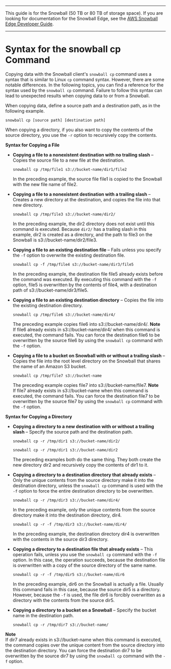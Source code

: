--------

This guide is for the Snowball \(50 TB or 80 TB of storage space\)\. If you are looking for documentation for the Snowball Edge, see the [AWS Snowball Edge Developer Guide](http://docs.aws.amazon.com/snowball/latest/developer-guide/whatisedge.html)\.

--------

# Syntax for the snowball cp Command<a name="copy-command-syntax"></a>

Copying data with the Snowball client's `snowball cp` command uses a syntax that is similar to Linux `cp` command syntax\. However, there are some notable differences\. In the following topics, you can find a reference for the syntax used by the `snowball cp` command\. Failure to follow this syntax can lead to unexpected results when copying data to or from a Snowball\.

When copying data, define a source path and a destination path, as in the following example\.

```
snowball cp [source path] [destination path]
```

When copying a directory, if you also want to copy the contents of the source directory, you use the `-r` option to recursively copy the contents\.

**Syntax for Copying a File**

+ **Copying a file to a nonexistent destination with no trailing slash** – Copies the source file to a new file at the destination\.

  ```
  snowball cp /tmp/file1 s3://bucket-name/dir1/file2
  ```

  In the preceding example, the source file file1 is copied to the Snowball with the new file name of file2\.

+ **Copying a file to a nonexistent destination with a trailing slash** – Creates a new directory at the destination, and copies the file into that new directory\.

  ```
  snowball cp /tmp/file3 s3://bucket-name/dir2/
  ```

  In the preceding example, the dir2 directory does not exist until this command is executed\. Because `dir2/` has a trailing slash in this example, dir2 is created as a directory, and the path to file3 on the Snowball is s3://bucket\-name/dir2/file3\.

+ **Copying a file to an existing destination file** – Fails unless you specify the `-f` option to overwrite the existing destination file\.

  ```
  snowball cp -f /tmp/file4 s3://bucket-name/dir3/file5
  ```

  In the preceding example, the destination file file5 already exists before the command was executed\. By executing this command with the `-f` option, file5 is overwritten by the contents of file4, with a destination path of s3://bucket\-name/dir3/file5\.

+ **Copying a file to an existing destination directory** – Copies the file into the existing destination directory\.

  ```
  snowball cp /tmp/file6 s3://bucket-name/dir4/
  ```

  The preceding example copies file6 into s3://bucket\-name/dir4/\.
**Note**  
If file6 already exists in s3://bucket\-name/dir4/ when this command is executed, the command fails\. You can force the destination file6 to be overwritten by the source file6 by using the `snowball cp` command with the `-f` option\.

+ **Copying a file to a bucket on Snowball with or without a trailing slash** – Copies the file into the root level directory on the Snowball that shares the name of an Amazon S3 bucket\.

  ```
  snowball cp /tmp/file7 s3://bucket-name
  ```

  The preceding example copies file7 into s3://bucket\-name/file7\.
**Note**  
If file7 already exists in s3://bucket\-name when this command is executed, the command fails\. You can force the destination file7 to be overwritten by the source file7 by using the `snowball cp` command with the `-f` option\.

**Syntax for Copying a Directory**

+ **Copying a directory to a new destination with or without a trailing slash** – Specify the source path and the destination path\.

  ```
  snowball cp -r /tmp/dir1 s3://bucket-name/dir2/
  ```

  ```
  snowball cp -r /tmp/dir1 s3://bucket-name/dir2
  ```

  The preceding examples both do the same thing\. They both create the new directory dir2 and recursively copy the contents of dir1 to it\.

+ **Copying a directory to a destination directory that already exists** – Only the unique contents from the source directory make it into the destination directory, unless the `snowball cp` command is used with the `-f` option to force the entire destination directory to be overwritten\.

  ```
  snowball cp -r /tmp/dir3 s3://bucket-name/dir4/
  ```

  In the preceding example, only the unique contents from the source directory make it into the destination directory, dir4\.

  ```
  snowball cp -r -f /tmp/dir3 s3://bucket-name/dir4/
  ```

  In the preceding example, the destination directory dir4 is overwritten with the contents in the source dir3 directory\.

+ **Copying a directory to a destination file that already exists** – This operation fails, unless you use the `snowball cp` command with the `-f` option\. In this case, the operation succeeds, because the destination file is overwritten with a copy of the source directory of the same name\.

  ```
  snowball cp -r -f /tmp/dir5 s3://bucket-name/dir6
  ```

  In the preceding example, dir6 on the Snowball is actually a file\. Usually this command fails in this case, because the source dir5 is a directory\. However, because the `-f` is used, the file dir6 is forcibly overwritten as a directory with the contents from the source dir5\.

+ **Copying a directory to a bucket on a Snowball** – Specify the bucket name in the destination path\.

  ```
  snowball cp -r /tmp/dir7 s3://bucket-name/
  ```
**Note**  
If dir7 already exists in s3://bucket\-name when this command is executed, the command copies over the unique content from the source directory into the destination directory\. You can force the destination dir7 to be overwritten by the source dir7 by using the `snowball cp` command with the `-f` option\.